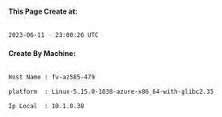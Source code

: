 
   
#### This Page Create at:

```bash

2023-06-11 - 23:00:26 UTC

```

#### Create By Machine:

```bash

Host Name : fv-az585-479

platform  : Linux-5.15.0-1038-azure-x86_64-with-glibc2.35

Ip Local  : 10.1.0.38

```


